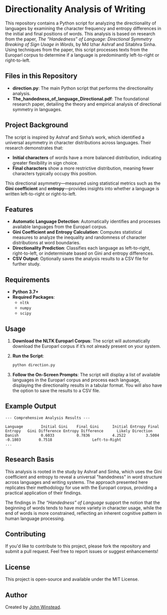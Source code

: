 # Directionality Analysis of Writing

This repository contains a Python script for analyzing the directionality of languages by examining the character frequency and entropy differences in the initial and final positions of words. This analysis is based on research from the paper, *The “Handedness” of Language: Directional Symmetry Breaking of Sign Usage in Words*, by Md Izhar Ashraf and Sitabhra Sinha. Using techniques from the paper, this script processes texts from the Europarl corpus to determine if a language is predominantly left-to-right or right-to-left.

## Files in this Repository

- **direction.py**: The main Python script that performs the directionality analysis.
- **The_handedness_of_language_Directional.pdf**: The foundational research paper, detailing the theory and empirical analysis of directional symmetry in languages.

## Project Background

The script is inspired by Ashraf and Sinha’s work, which identified a universal asymmetry in character distributions across languages. Their research demonstrates that:
- **Initial characters** of words have a more balanced distribution, indicating greater flexibility in sign choice.
- **Final characters** show a more restrictive distribution, meaning fewer characters typically occupy this position.
  
This directional asymmetry—measured using statistical metrics such as the **Gini coefficient** and **entropy**—provides insights into whether a language is written left-to-right or right-to-left.

## Features

- **Automatic Language Detection**: Automatically identifies and processes available languages from the Europarl corpus.
- **Gini Coefficient and Entropy Calculation**: Computes statistical measures to analyze the inequality and randomness of character distributions at word boundaries.
- **Directionality Prediction**: Classifies each language as left-to-right, right-to-left, or indeterminate based on Gini and entropy differences.
- **CSV Output**: Optionally saves the analysis results to a CSV file for further study.

## Requirements

- **Python 3.7+**
- **Required Packages**:
  - `nltk`
  - `numpy`
  - `scipy`

## Usage

1. **Download the NLTK Europarl Corpus**:
   The script will automatically download the Europarl corpus if it’s not already present on your system.

2. **Run the Script**:
   ```bash
   python direction.py
   ```

3. **Follow the On-Screen Prompts**:
   The script will display a list of available languages in the Europarl corpus and process each language, displaying the directionality results in a tabular format. You will also have the option to save the results to a CSV file.

## Example Output

```
--- Comprehensive Analysis Results ---

Language        Initial Gini    Final Gini      Initial Entropy Final Entropy   Gini Difference Entropy Difference      Likely Direction
Danish          0.6033          0.7836          4.2522         3.5004          -0.1803        0.7518                  Left-to-Right
...
```

## Research Basis

This analysis is rooted in the study by Ashraf and Sinha, which uses the Gini coefficient and entropy to reveal a universal "handedness" in word structure across languages and writing systems. The approach presented here replicates their methodology for use with the Europarl corpus, providing a practical application of their findings.

The findings in *The “Handedness” of Language* support the notion that the beginning of words tends to have more variety in character usage, while the end of words is more constrained, reflecting an inherent cognitive pattern in human language processing.

## Contributing

If you'd like to contribute to this project, please fork the repository and submit a pull request. Feel free to report issues or suggest enhancements!

## License

This project is open-source and available under the MIT License.

## Author

Created by [John Winstead](https://github.com/jhnwnstd).
